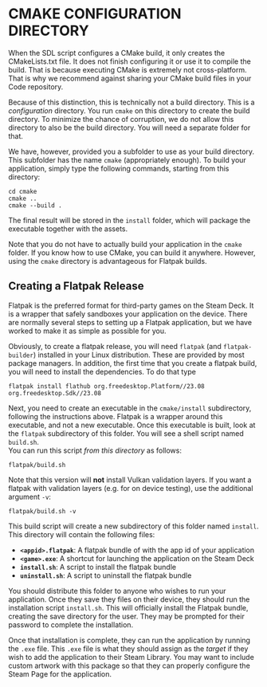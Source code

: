 # CMAKE CONFIGURATION DIRECTORY

When the SDL script configures a CMake build, it only creates the CMakeLists.txt
file. It does not finish configuring it or use it to compile the build. That is
because executing CMake is extremely not cross-platform. That is why we
recommend against sharing your CMake build files in your Code repository.

Because of this distinction, this is technically not a build directory. This is
a *configuration* directory. You run `cmake` on this directory to create the
build directory. To minimize the chance of corruption, we do not allow this
directory to also be the build directory. You will need a separate folder for
that.

We have, however, provided you a subfolder to use as your build directory. This
subfolder has the name `cmake` (appropriately enough). To build your application,
simply type the following commands, starting from this directory:

```
cd cmake
cmake ..
cmake --build .
```

The final result will be stored in the `install` folder, which will package the
executable together with the assets.

Note that you do not have to actually build your application in the `cmake`
folder.  If you know how to use CMake, you can build it anywhere. However, using
the `cmake` directory is advantageous for Flatpak builds.

## Creating a Flatpak Release

Flatpak is the preferred format for third-party games on the Steam Deck. It is
a wrapper that safely sandboxes your application on the device. There are
normally several steps to setting up a Flatpak application, but we have worked
to make it as simple as possible for you.

Obviously, to create a flatpak release, you will need `flatpak` (and
`flatpak-builder`) installed in your Linux distribution. These are provided by
most package managers. In addition, the first time that you create a flatpak
build, you will need to install the dependencies. To do that type

```
flatpak install flathub org.freedesktop.Platform//23.08 org.freedesktop.Sdk//23.08
```

Next, you need to create an executable in the `cmake/install` subdirectory,
following the instructions above. Flatpak is a wrapper around this executable,
and not a new executable. Once this executable is built, look at the `flatpak`
subdirectory of this folder.  You will see a shell script named `build.sh`.  
You can run this script *from this directory* as follows:

```
flatpak/build.sh
```

Note that this version will **not** install Vulkan validation layers. If you
want a flatpak with validation layers (e.g. for on device testing), use the
additional argument `-v`:

```
flatpak/build.sh -v
```

This build script will create a new subdirectory of this folder named `install`.
This directory will contain the following files:

- **`<appid>.flatpak`**: A flatpak bundle of with the app id of your application
- **`<game>.exe`**: A shortcut for launching the application on the Steam Deck
- **`install.sh`**: A script to install the flatpak bundle
- **`uninstall.sh`**: A script to uninstall the flatpak bundle

You should distribute this folder to anyone who wishes to run your application.
Once they save they files on their device, they should run the installation
script `install.sh`. This will officially install the Flatpak bundle, creating
the save directory for the user. They may be prompted for their password to
complete the installation.

Once that installation is complete, they can run the application by running the
`.exe` file.  This `.exe` file is what they should assign as the *target* if
they wish to add the application to their Steam Library. You may want to include
custom artwork with this package so that they can properly configure the Steam
Page for the application.
